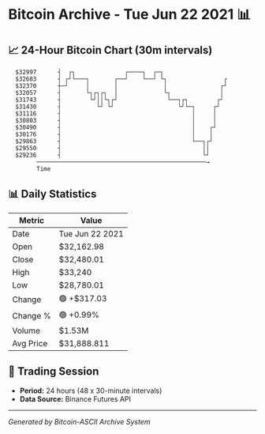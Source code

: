 # Bitcoin Archive - Tue Jun 22 2021 📊

## 📈 24-Hour Bitcoin Chart (30m intervals)

```
  $32997      ┤  ┌┐              ┌────┐  ┌─┐                   
  $32683      ┤ ┌┘└───┐       ┌──┘    └──┘ └┐                ┌ 
  $32370      ┼─┘     │       │             │               ┌┘ 
  $32057      ┤       └┐┌┐┌┐  │             └┐              │  
  $31743      ┤        └┘││└┐┌┘              └──┐┌┐        ┌┘  
  $31430      ┤          └┘ └┘                  └┘└─┐     ┌┘   
  $31116      ┤                                     │     │    
  $30803      ┤                                     │     │    
  $30490      ┤                                     │    ┌┘    
  $30176      ┤                                     │    │     
  $29863      ┤                                     └──┐┌┘     
  $29550      ┤                                        ││      
  $29236      ┤                                        └┘      
        ────────────────────────────────────────────────→
        Time
```

## 📊 Daily Statistics

| Metric | Value |
|--------|-------|
| Date | Tue Jun 22 2021 |
| Open | $32,162.98 |
| Close | $32,480.01 |
| High | $33,240 |
| Low | $28,780.01 |
| Change | 🟢 +$317.03 |
| Change % | 🟢 +0.99% |
| Volume | $1.53M |
| Avg Price | $31,888.811 |

## 📅 Trading Session

- **Period:** 24 hours (48 x 30-minute intervals)
- **Data Source:** Binance Futures API

---
*Generated by Bitcoin-ASCII Archive System*
